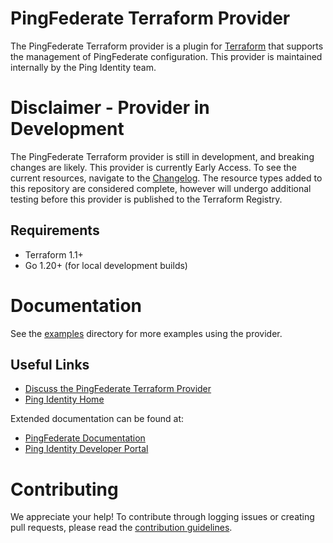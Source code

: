 # PingFederate Terraform Provider
The PingFederate Terraform provider is a plugin for [Terraform](https://www.terraform.io/) that supports the management of PingFederate configuration. This provider is maintained internally by the Ping Identity team.

# Disclaimer - Provider in Development
The PingFederate Terraform provider is still in development, and breaking changes are likely. This provider is currently Early Access. To see the current resources, navigate to the [Changelog](CHANGELOG.md). The resource types added to this repository are considered complete, however will undergo additional testing before this provider is published to the Terraform Registry.

## Requirements
* Terraform 1.1+
* Go 1.20+ (for local development builds)

# Documentation
See the [examples](examples/) directory for more examples using the provider.

## Useful Links
* [Discuss the PingFederate Terraform Provider](https://support.pingidentity.com/s/topic/0TO1W000000IF30WAG/pingdevops)
* [Ping Identity Home](https://www.pingidentity.com/en.html)

Extended documentation can be found at:
* [PingFederate Documentation](https://docs.pingidentity.com/r/en-us/pingfederate-113/pf_pingfederate_landing_page)
* [Ping Identity Developer Portal](https://developer.pingidentity.com/en.html)

# Contributing
We appreciate your help! To contribute through logging issues or creating pull requests, please read the [contribution guidelines](CONTRIBUTING.md).
